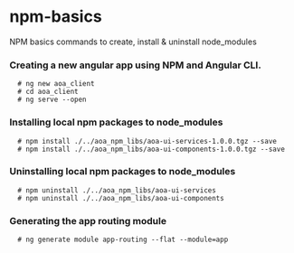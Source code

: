 # npm-basics
NPM basics commands to create, install &amp; uninstall node_modules

### Creating a new angular app using NPM and Angular CLI.

```
  # ng new aoa_client
  # cd aoa_client
  # ng serve --open
```

### Installing local npm packages to node_modules

```
  # npm install ./../aoa_npm_libs/aoa-ui-services-1.0.0.tgz --save
  # npm install ./../aoa_npm_libs/aoa-ui-components-1.0.0.tgz --save
```

### Uninstalling local npm packages to node_modules


```
  # npm uninstall ./../aoa_npm_libs/aoa-ui-services
  # npm uninstall ./../aoa_npm_libs/aoa-ui-components
```


### Generating the app routing module

```
  # ng generate module app-routing --flat --module=app
```

### 

